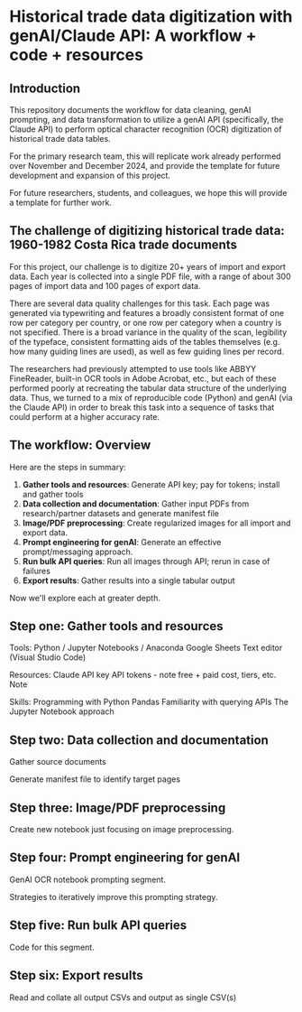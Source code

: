 # Historical trade data digitization with genAI/Claude API: A workflow + code + resources

## Introduction

This repository documents the workflow for data cleaning, genAI prompting, and data transformation to utilize a genAI API (specifically, the Claude API) to perform optical character recognition (OCR) digitization of historical trade data tables. 

For the primary research team, this will replicate work already performed over November and December 2024, and provide the template for future development and expansion of this project.

For future researchers, students, and colleagues, we hope this will provide a template for further work.

## The challenge of digitizing historical trade data: 1960-1982 Costa Rica trade documents

For this project, our challenge is to digitize 20+ years of import and export data. Each year is collected into a single PDF file, with a range of about 300 pages of import data and 100 pages of export data. 

There are several data quality challenges for this task. Each page was generated via typewriting and features a broadly consistent format of one row per category per country, or one row per category when a country is not specified. There is a broad variance in the quality of the scan, legibility of the typeface, consistent formatting aids of the tables themselves (e.g. how many guiding lines are used), as well as few guiding lines per record. 

The researchers had previously attempted to use tools like ABBYY FineReader, built-in OCR tools in Adobe Acrobat, etc., but each of these performed poorly at recreating the tabular data structure of the underlying data. Thus, we turned to a mix of reproducible code (Python) and genAI (via the Claude API) in order to break this task into a sequence of tasks that could perform at a higher accuracy rate.

## The workflow: Overview

Here are the steps in summary:
1. **Gather tools and resources**: Generate API key; pay for tokens; install and gather tools
2. **Data collection and documentation**: Gather input PDFs from research/partner datasets and generate manifest file
3. **Image/PDF preprocessing**: Create regularized images for all import and export data.
4. **Prompt engineering for genAI**: Generate an effective prompt/messaging approach.
5. **Run bulk API queries**: Run all images through API; rerun in case of failures
6. **Export results**: Gather results into a single tabular output

Now we'll explore each at greater depth.

## Step one: Gather tools and resources

Tools:
Python / Jupyter Notebooks / Anaconda
Google Sheets
Text editor (Visual Studio Code)

Resources:
Claude API key
API tokens - note free + paid cost, tiers, etc. Note 

Skills:
Programming with Python
Pandas
Familiarity with querying APIs
The Jupyter Notebook approach

## Step two: Data collection and documentation

Gather source documents

Generate manifest file to identify target pages

## Step three: Image/PDF preprocessing

Create new notebook just focusing on image preprocessing.

## Step four: Prompt engineering for genAI

GenAI OCR notebook prompting segment.

Strategies to iteratively improve this prompting strategy.

## Step five: Run bulk API queries

Code for this segment.

## Step six: Export results

Read and collate all output CSVs and output as single CSV(s)

